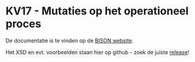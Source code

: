 # KV17 - Mutaties op het operationeel proces

De documentatie is te vinden op de [BISON website](http://bison.dova.nu/standaarden/kv17).

Het XSD en evt. voorbeelden staan hier op github - zoek de juiste [release](http://github.com/BISONNL/KV17/releases)!
